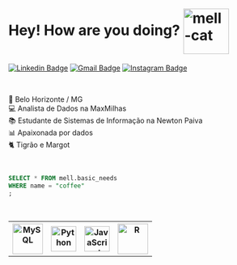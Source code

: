 # Hey! How are you doing? <img align="center" alt="mell-cat" height="90" width="90" src="https://mir-s3-cdn-cf.behance.net/project_modules/max_1200/e3b670100497525.5f0a205f0a3fb.gif">

[![Linkedin Badge](https://img.shields.io/badge/-mellsantos-blue?style=flat&logo=Linkedin&logoColor=white&link=https://www.linkedin.com/in/mell-santos/)](https://www.linkedin.com/in/mell-santos/)
[![Gmail Badge](https://img.shields.io/badge/-smellissa03-c14438?style=flat&logo=Gmail&logoColor=white&link=mailto:smellissa03@gmail.com)](mailto:smellissa03@gmail.com)
[![Instagram Badge](https://img.shields.io/badge/-mellalmeid-f7228f?style=flat&logo=instagram&logoColor=white&link=https://www.instagram.com/mellalmeid/)](https://www.instagram.com/mellalmeid/)

<br>

🔺 Belo Horizonte / MG <br> 💻 Analista de Dados na MaxMilhas <br> 📚 Estudante de Sistemas de Informação na Newton Paiva <br> 📊 Apaixonada por dados <br> 🐈‍ Tigrão e Margot

<br>

<table>
  <tr>
    <th><img align="center" alt="MySQL" height="60" width="60" src="https://cdn.jsdelivr.net/gh/devicons/devicon/icons/mysql/mysql-original-wordmark.svg"></th>
    <th><img align="center" alt="Python" height="50" width="50" src="https://cdn.jsdelivr.net/gh/devicons/devicon/icons/python/python-original-wordmark.svg"></th>
    <th><img align="center" alt="JavaScript" height="50" width="50" src="https://cdn.jsdelivr.net/gh/devicons/devicon/icons/javascript/javascript-original.svg"></th>
    <th><img align="center" alt="R" height="60" width="60" src="https://cdn.jsdelivr.net/gh/devicons/devicon/icons/java/java-original-wordmark.svg"></th>
  </tr>
  
```sql
SELECT * FROM mell.basic_needs
WHERE name = "coffee"
;
```

<br>
